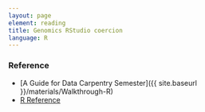 ```yaml
---
layout: page
element: reading
title: Genomics RStudio coercion
language: R
---
```


### Reference
- [A Guide for Data Carpentry Semester]({{ site.baseurl }}/materials/Walkthrough-R)
- [R Reference](http://swcarpentry.github.io/r-novice-inflammation/reference.html)
